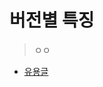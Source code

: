 # 버전별 특징
> ㅇㅇ 
* [유용글](https://kudl.tistory.com/entry/JAVA-%EB%B2%84%EC%A0%84%EB%B3%84-%ED%8A%B9%EC%A7%95)
